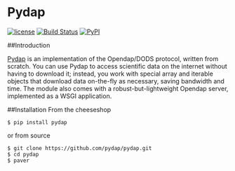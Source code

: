 Pydap
=====

[![license](https://img.shields.io/github/license/pydap/pydap.svg?maxAge=2592000?style=plastic)](https://opensource.org/licenses/MIT)
[![Build Status](https://travis-ci.org/pydap/pydap.svg)](https://travis-ci.org/pydap/pydap)
[![PyPI](https://img.shields.io/pypi/v/pydap.svg?maxAge=2592000?style=plastic)](https://pypi.python.org/pypi/pydap)


##Introduction

[Pydap](http://www.pydap.org/) is an implementation of the Opendap/DODS protocol, 
written from scratch.  You can use Pydap to access scientific data on the internet 
without having to  download it; instead, you work with special array and iterable 
objects that  download data on-the-fly as necessary, saving bandwidth and time. 
The module also comes with a robust-but-lightweight Opendap server, implemented 
as a WSGI application.

##Installation
From the cheeseshop
```
$ pip install pydap
```
or from source
```
$ git clone https://github.com/pydap/pydap.git
$ cd pydap
$ paver
```



